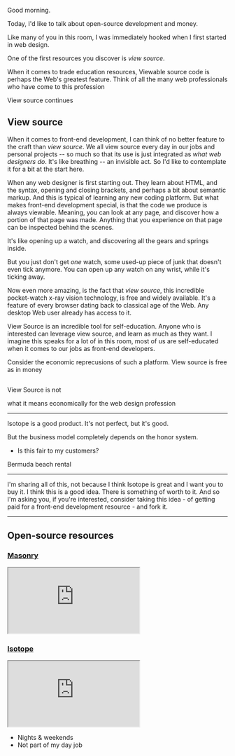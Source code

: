 Good morning.

Today, I'd like to talk about open-source development and money.

Like many of you in this room, I was immediately hooked when I first started in web design.

One of the first resources you discover is _view source_.

When it comes to trade education resources, Viewable source code is perhaps the Web's greatest feature. Think of all the many web professionals who have come to this profession



View source continues

## View source

When it comes to front-end development, I can think of no better feature to the craft than _view source_. We all view source every day in our jobs and personal projects -- so much so that its use is just integrated as _what web designers do_. It's like breathing -- an invisible act. So I'd like to contemplate it for a bit at the start here.

When any web designer is first starting out. They learn about HTML, and the syntax, opening and closing brackets, and perhaps a bit about semantic markup. And this is typical of learning any new coding platform. But what makes front-end development special, is that the code we produce is always viewable. Meaning, you can look at any page, and discover how a portion of that page was made. Anything that you experience on that page can be inspected behind the scenes.

It's like opening up a watch, and discovering all the gears and springs inside.

But you just don't get _one_ watch, some used-up piece of junk that doesn't even tick anymore. You can open up any watch on any wrist, while it's ticking away.

Now even more amazing, is the fact that _view source_, this incredible pocket-watch x-ray vision technology, is free and widely available. It's a feature of every browser dating back to classical age of the Web. Any desktop Web user already has access to it.

View Source is an incredible tool for self-education. Anyone who is interested can leverage view source, and learn as much as they want. I imagine this speaks for a lot of in this room, most of us are self-educated when it comes to our jobs as front-end developers.

Consider the economic reprecusions of such a platform. View source is free as in money

##

View Source is not



what it means economically for the web design profession




---

Isotope is a good product. It's not perfect, but it's good.

But the business model completely depends on the honor system.

- Is this fair to my customers? 

Bermuda beach rental

---

I'm sharing all of this, not because I think Isotope is great and I want you to buy it. I think this is a good idea. There is something of worth to it. And so I'm asking you, if you're interested, consider taking this idea - of getting paid for a front-end development resource - and fork it.


---


## Open-source resources

### [Masonry](http://masonry.desandro.com)

<iframe src="http://masonry.desandro.com/" allowTransparency="true"> </iframe>

### [Isotope](http://isotope.metafizzy.co)


<iframe src="http://isotope.metafizzy.co/" allowTransparency="true"> </iframe>


+ Nights & weekends
+ Not part of my day job


